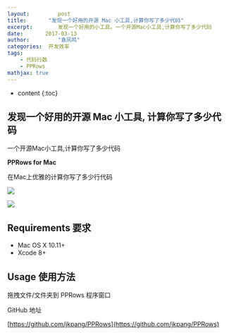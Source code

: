 ```yaml
---
layout:     	post
title:       "发现一个好用的开源 Mac 小工具,计算你写了多少代码"
excerpt: 		发现一个好用的小工具。一个开源Mac小工具,计算你写了多少代码 
date:     	2017-03-13 
author:     	"袁凤鸣"
categories:  开发效率
tags: 
    - 代码行数 
    - PPRows
mathjax: true
---
```


* content
{:toc} 

## 发现一个好用的开源 Mac 小工具, 计算你写了多少代码

一个开源Mac小工具,计算你写了多少代码

**PPRows for Mac**

在Mac上优雅的计算你写了多少行代码

![](https://dn-mhke0kuv.qbox.me/94ae75d6b22fa7f035dc.gif)


![](https://dn-mhke0kuv.qbox.me/5374746eebe84797cebd.gif)






##  Requirements 要求

- Mac OS X 10.11+
- Xcode 8+

## Usage 使用方法

拖拽文件/文件夹到 PPRows 程序窗口

GitHub 地址

[https://github.com/jkpang/PPRows](https://github.com/jkpang/PPRows)